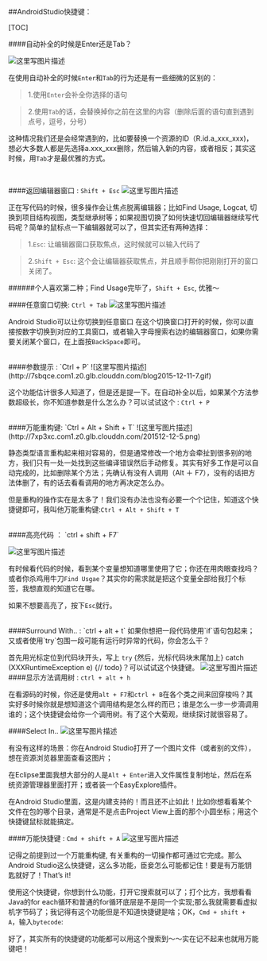 ##AndroidStudio快捷键：

[TOC]

####自动补全的时候是Enter还是Tab？

![这里写图片描述](http://7sbqce.com1.z0.glb.clouddn.com/blog2015-12-11-1.gif)

在使用自动补全的时候`Enter`和`Tab`的行为还是有一些细微的区别的：
>1.使用`Enter`会补全你选择的语句

>2.使用`Tab`的话，会替换掉你之前在这里的内容（删除后面的语句直到遇到点号，逗号，分号）

这种情况我们还是会经常遇到的，比如要替换一个资源的ID（R.id.a_xxx_xxx)，想必大多数人都是先选择a.xxx_xxx删除，然后输入新的内容，或者相反；其实这时候，用`Tab`才是最优雅的方式。

<br/>

####返回编辑器窗口 : `Shift + Esc`
![这里写图片描述](http://7sbqce.com1.z0.glb.clouddn.com/blog2015-12-11-2.gif)

正在写代码的时候，很多操作会让焦点脱离编辑器；比如Find Usage, Logcat, 切换到项目结构视图，类型继承树等；如果视图切换了如何快速切回编辑器继续写代码呢？简单的鼠标点一下编辑器就可以了，但其实还有两种选择：
>1.`Esc`: 让编辑器窗口获取焦点，这时候就可以输入代码了

>2.`Shift + Esc`: 这个会让编辑器获取焦点，并且顺手帮你把刚刚打开的窗口关闭了。

######个人喜欢第二种；Find Usage完毕了，`Shift + Esc`, 优雅～
<br/>

####任意窗口切换: `Ctrl + Tab`
![这里写图片描述](http://7sbqce.com1.z0.glb.clouddn.com/blog2015-12-11-5.gif)

Android Studio可以让你切换到任意窗口
在这个切换窗口打开的时候，你可以直接按数字切换到对应的工具窗口，或者输入字母搜索右边的编辑器窗口，如果你需要关闭某个窗口，在上面按`BackSpace`即可。

<br/>
####参数提示 :  `Ctrl + P`
![这里写图片描述](http://7sbqce.com1.z0.glb.clouddn.com/blog2015-12-11-7.gif)

这个功能估计很多人知道了，但是还是提一下。在自动补全以后，如果某个方法参数超级长，你不知道参数是什么怎么办？可以试试这个 : `Ctrl + P`

<br/>
####万能重构键: `Ctrl + Alt + Shift + T`
![这里写图片描述](http://7xp3xc.com1.z0.glb.clouddn.com/201512-12-5.png)

静态类型语言重构起来相对容易的，但是通常修改一个地方会牵扯到很多别的地方，我们只有一处一处找到这些编译错误然后手动修复。其实有好多工作是可以自动完成的，比如删除某个方法；先确认有没有人调用（Alt ＋ F7），没有的话把方法体删了，有的话去看看调用的地方再决定怎么办。

但是重构的操作实在是太多了！我们没有办法也没有必要一个个记住，知道这个快捷键即可，我叫他万能重构键:`Ctrl + Alt + Shift + T`



<br/>
####高亮代码 ： `ctrl + shift + F7` <br/>


![这里写图片描述](http://7xp3xc.com1.z0.glb.clouddn.com/201512-17-5.gif)

有时候看代码的时候，看到某个变量想知道哪里使用了它；你还在用肉眼查找吗？或者你杀鸡用牛刀`Find Usgae`？其实你的需求就是把这个变量全部给我打个标签，我想直观的知道它在哪。

如果不想要高亮了，按下`Esc`就行。

<br/>
####Surround With.. : `ctrl + alt + t`
如果你想把一段代码使用`if`语句包起来；又或者使用`try`包围一段可能有运行时异常的代码，你会怎么干？

首先用光标定位到代码块开头，写上 `try` {然后，光标代码块末尾加上} catch (XXXRuntimeException e) {// todo}？可以试试这个快捷键。
![这里写图片描述](http://7xp3xc.com1.z0.glb.clouddn.com/201512-17-3.gif)
<br/>
####显示方法调用树 : `ctrl + alt + h`


在看源码的时候，你还是使用`alt + F7`和`ctrl + B`在各个类之间来回穿梭吗？其实好多时候你就是想知道这个调用结构是怎么样的而已；谁是怎么一步一步滴调用谁的；这个快捷键会给你一个调用树。有了这个大菊观，继续探讨就很容易了。
<br/>

####Select In..
![这里写图片描述](http://7xp3xc.com1.z0.glb.clouddn.com/201512-17-1.gif)

有没有这样的场景：你在Android Studio打开了一个图片文件（或者别的文件），想在资源浏览器里面查看这图片；

在Eclipse里面我想大部分的人是`Alt + Enter`进入文件属性复制地址，然后在系统资源管理器里面打开；或者装一个EasyExplore插件。

在Android Studio里面，这是内建支持的！而且还不止如此！比如你想看看某个文件在包的哪个目录，通常是不是点击Project View上面的那个小圆坐标；用这个快捷键鼠标就能搞定。
<br/>

####万能快捷键 : `Cmd + shift + A`
![这里写图片描述](http://7xp3xc.com1.z0.glb.clouddn.com/201512-17-7.gif)

记得之前提到过一个万能重构键, 有关重构的一切操作都可通过它完成。那么Android Studio这么快捷键，这么多功能，臣妾怎么可能都记住！要是有万能钥匙就好了！That’s it!

使用这个快捷键，你想到什么功能，打开它搜索就可以了；打个比方，我想看看Java的for each循环和普通的for循环底层是不是同一个实现;那么我就需要看虚拟机字节码了；我记得有这个功能但是不知道快捷键是啥；OK，`Cmd + shift + A`，输入`bytecode`:

好了，其实所有的快捷键的功能都可以用这个搜索到～～实在记不起来也就用万能键吧！


